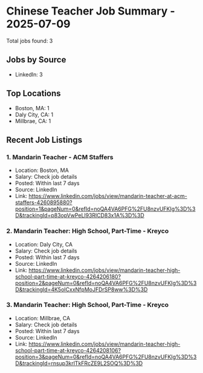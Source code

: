 # Chinese Teacher Job Summary - 2025-07-09

Total jobs found: 3

## Jobs by Source

- LinkedIn: 3

## Top Locations

- Boston, MA: 1
- Daly City, CA: 1
- Millbrae, CA: 1

## Recent Job Listings

### 1. Mandarin Teacher - ACM Staffers
- Location: Boston, MA
- Salary: Check job details
- Posted: Within last 7 days
- Source: LinkedIn
- Link: https://www.linkedin.com/jobs/view/mandarin-teacher-at-acm-staffers-4260895880?position=1&pageNum=0&refId=noQA4VA6PFG%2FU8nzvUFKIg%3D%3D&trackingId=p83opVwPeLl93RlCD83x1A%3D%3D

### 2. Mandarin Teacher: High School, Part-Time - Kreyco
- Location: Daly City, CA
- Salary: Check job details
- Posted: Within last 7 days
- Source: LinkedIn
- Link: https://www.linkedin.com/jobs/view/mandarin-teacher-high-school-part-time-at-kreyco-4264206180?position=2&pageNum=0&refId=noQA4VA6PFG%2FU8nzvUFKIg%3D%3D&trackingId=4K5oICxxNfpMoJFDrSP8ww%3D%3D

### 3. Mandarin Teacher: High School, Part-Time - Kreyco
- Location: Millbrae, CA
- Salary: Check job details
- Posted: Within last 7 days
- Source: LinkedIn
- Link: https://www.linkedin.com/jobs/view/mandarin-teacher-high-school-part-time-at-kreyco-4264208106?position=3&pageNum=0&refId=noQA4VA6PFG%2FU8nzvUFKIg%3D%3D&trackingId=rnsup3krlTkFRcZE9L2SOQ%3D%3D

